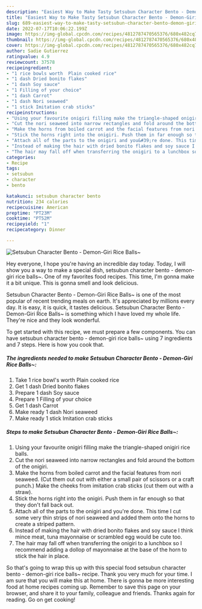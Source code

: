 ```yaml
---
description: "Easiest Way to Make Tasty Setsubun Character Bento - Demon-Giri Rice Balls~"
title: "Easiest Way to Make Tasty Setsubun Character Bento - Demon-Giri Rice Balls~"
slug: 689-easiest-way-to-make-tasty-setsubun-character-bento-demon-giri-rice-balls
date: 2022-07-17T10:06:22.199Z
image: https://img-global.cpcdn.com/recipes/4812787470565376/680x482cq70/setsubun-character-bento-demon-giri-rice-balls-recipe-main-photo.jpg
thumbnail: https://img-global.cpcdn.com/recipes/4812787470565376/680x482cq70/setsubun-character-bento-demon-giri-rice-balls-recipe-main-photo.jpg
cover: https://img-global.cpcdn.com/recipes/4812787470565376/680x482cq70/setsubun-character-bento-demon-giri-rice-balls-recipe-main-photo.jpg
author: Sadie Gutierrez
ratingvalue: 4.9
reviewcount: 37578
recipeingredient:
- "1 rice bowls worth  Plain cooked rice"
- "1 dash Dried bonito flakes"
- "1 dash Soy sauce"
- "1 Filling of your choice"
- "1 dash Carrot"
- "1 dash Nori seaweed"
- "1 stick Imitation crab sticks"
recipeinstructions:
- "Using your favourite onigiri filling make the triangle-shaped onigiri rice balls."
- "Cut the nori seaweed into narrow rectangles and fold around the bottom of the onigiri."
- "Make the horns from boiled carrot and the facial features from nori seaweed. (Cut them out out with either a small pair of scissors or a craft punch.) Make the cheeks from imitation crab sticks (cut them out with a straw)."
- "Stick the horns right into the onigiri. Push them in far enough so that they don&#39;t fall back out."
- "Attach all of the parts to the onigiri and you&#39;re done. This time I cut some very thin strips of nori seaweed and added them onto the horns to create a striped pattern."
- "Instead of making the hair with dried bonito flakes and soy sauce I think mince meat, tuna mayonnaise or scrambled egg would be cute too."
- "The hair may fall off when transferring the onigiri to a lunchbox so I recommend adding a dollop of mayonnaise at the base of the horn to stick the hair in place."
categories:
- Recipe
tags:
- setsubun
- character
- bento

katakunci: setsubun character bento 
nutrition: 234 calories
recipecuisine: American
preptime: "PT23M"
cooktime: "PT52M"
recipeyield: "1"
recipecategory: Dinner

---
```



![Setsubun Character Bento - Demon-Giri Rice Balls~](https://img-global.cpcdn.com/recipes/4812787470565376/680x482cq70/setsubun-character-bento-demon-giri-rice-balls-recipe-main-photo.jpg)

Hey everyone, I hope you're having an incredible day today. Today, I will show you a way to make a special dish, setsubun character bento - demon-giri rice balls~. One of my favorites food recipes. This time, I'm gonna make it a bit unique. This is gonna smell and look delicious.



Setsubun Character Bento - Demon-Giri Rice Balls~ is one of the most popular of recent trending meals on earth. It's appreciated by millions every day. It is easy, it is quick, it tastes delicious. Setsubun Character Bento - Demon-Giri Rice Balls~ is something which I have loved my whole life. They're nice and they look wonderful.


To get started with this recipe, we must prepare a few components. You can have setsubun character bento - demon-giri rice balls~ using 7 ingredients and 7 steps. Here is how you cook that.

<!--inarticleads1-->

##### The ingredients needed to make Setsubun Character Bento - Demon-Giri Rice Balls~:

1. Take 1 rice bowl&#39;s worth  Plain cooked rice
1. Get 1 dash Dried bonito flakes
1. Prepare 1 dash Soy sauce
1. Prepare 1 Filling of your choice
1. Get 1 dash Carrot
1. Make ready 1 dash Nori seaweed
1. Make ready 1 stick Imitation crab sticks




<!--inarticleads2-->

##### Steps to make Setsubun Character Bento - Demon-Giri Rice Balls~:

1. Using your favourite onigiri filling make the triangle-shaped onigiri rice balls.
1. Cut the nori seaweed into narrow rectangles and fold around the bottom of the onigiri.
1. Make the horns from boiled carrot and the facial features from nori seaweed. (Cut them out out with either a small pair of scissors or a craft punch.) Make the cheeks from imitation crab sticks (cut them out with a straw).
1. Stick the horns right into the onigiri. Push them in far enough so that they don&#39;t fall back out.
1. Attach all of the parts to the onigiri and you&#39;re done. This time I cut some very thin strips of nori seaweed and added them onto the horns to create a striped pattern.
1. Instead of making the hair with dried bonito flakes and soy sauce I think mince meat, tuna mayonnaise or scrambled egg would be cute too.
1. The hair may fall off when transferring the onigiri to a lunchbox so I recommend adding a dollop of mayonnaise at the base of the horn to stick the hair in place.




So that's going to wrap this up with this special food setsubun character bento - demon-giri rice balls~ recipe. Thank you very much for your time. I am sure that you will make this at home. There is gonna be more interesting food at home recipes coming up. Remember to save this page on your browser, and share it to your family, colleague and friends. Thanks again for reading. Go on get cooking!
